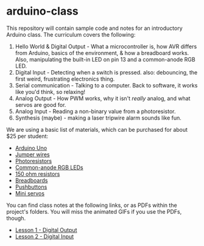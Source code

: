 arduino-class
=============

This repository will contain sample code and notes for an introductory Arduino class. The curriculum covers the following:

1. Hello World & Digital Output - What a microcontroller is, how AVR differs from Arduino, basics of the environment, & how a breadboard works. Also, manipulating the built-in LED on pin 13 and a common-anode RGB LED.
2. Digital Input - Detecting when a switch is pressed. also: debouncing, the first weird, frustrating electronics thing.
3. Serial communication - Talking to a computer. Back to software, it works like you'd think, so relaxing!
4. Analog Output - How PWM works, why it isn't *really* analog, and what servos are good for.
5. Analog Input - Reading a non-binary value from a photoresistor.
6. Synthesis (maybe) - making a laser tripwire alarm sounds like fun.

We are using a basic list of materials, which can be purchased for about $25 per student:

* [Arduino Uno](http://www.ebay.com/itm/2012-Version-UNO-R3-Development-Board-ATmega328P-ATmega16U2-for-Arduino-USBcable-/221416184669?pt=LH_DefaultDomain_0&hash=item338d6edb5d)
* [Jumper wires](http://www.ebay.com/itm/40pcs-1-pin-10cm-2-54mm-Male-to-Male-Breadboard-Jumper-Wire-Cable-for-Arduino-/350893270960?pt=LH_DefaultDomain_0&hash=item51b2de67b0)
* [Photoresistors](http://www.ebay.com/itm/50PCS-Photoresistor-GL5537-LDR-Photo-Resistors-Light-Dependent-NEW-/330890245896?pt=LH_DefaultDomain_0&hash=item4d0a987708)
* [Common-anode RGB LEDs](http://www.ebay.com/itm/100x-RGB-LEDs-5mm-Diffused-Lens-Common-Anode-Ships-TODAY-from-the-USA-/141067097561?pt=LH_DefaultDomain_0&hash=item20d84115d9)
* [150 ohm resistors](http://www.ebay.com/itm/100-x-150-Ohm-Carbon-Film-Resistors-1-4-Watt-5-150R-Fast-USA-Shipping-/171100093959?pt=LH_DefaultDomain_0&hash=item27d65c3e07)
* [Breadboards](http://www.ebay.com/itm/2pcs-Mini-MB-102-Solderless-Breadboard-Bread-Board-Protoboard-830-Tie-Points-DIY-/191124275349?pt=LH_DefaultDomain_0&hash=item2c7fe50095)
* [Pushbuttons](http://www.ebay.com/itm/190967431877)
* [Mini servos](http://www.ebay.com/itm/5PCS-x-SG90-Micro-9g-Servo-For-RC-Airplane-Car-Boat-Genuine-/400471432862?pt=Radio_Control_Parts_Accessories&hash=item5d3df51e9e)

You can find class notes at the following links, or as PDFs within the project's folders. You will miss the animated GIFs if you use the PDFs, though.

* [Lesson 1 - Digital Output](https://docs.google.com/presentation/d/1yYfUaWrnBj0mRdrw2Uqsf5R60zRw_ESvd8ALJlcwh8s/edit?usp=sharing)
* [Lesson 2 - Digital Input](https://docs.google.com/presentation/d/1CWVHlpxCbt6r7GCFX95Dhw0FgfpoAQ3FLUMBNEgltlE/edit?usp=sharing)